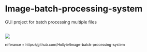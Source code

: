 # Image-batch-processing-system
<p>GUI project for batch processing multiple files</p>
<br>
 <img src="[[(https://user-images.githubusercontent.com/96903120/171059947-028eac85-c0fc-4929-b72d-f13b6574930f.png)]"> 












<p><small> referance = https://github.com/Hollyie/Image-batch-processing-system </small></p>


